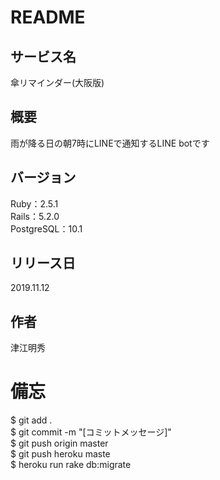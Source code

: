 # README

## サービス名
傘リマインダー(大阪版)

## 概要
雨が降る日の朝7時にLINEで通知するLINE botです

## バージョン
Ruby：2.5.1  
Rails：5.2.0  
PostgreSQL：10.1

## リリース日
2019.11.12

## 作者
津江明秀

# 備忘
$ git add .  
$ git commit -m "[コミットメッセージ]"  
$ git push origin master  
$ git push heroku maste  
$ heroku run rake db:migrate